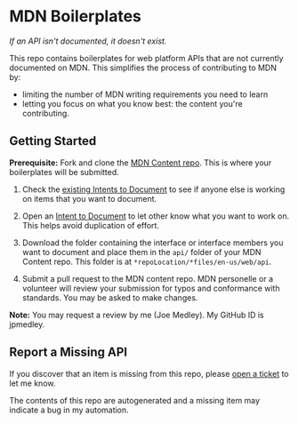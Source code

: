 # MDN Boilerplates

*If an API isn't documented, it doesn't exist.*

This repo contains boilerplates for web platform APIs that are not currently documented on MDN. This simplifies the process of contributing to MDN by:

* limiting the number of MDN writing requirements you need to learn
* letting you focus on what you know best: the content you're contributing.

## Getting Started

**Prerequisite:** Fork and clone the [MDN Content repo](https://github.com/mdn/content). This is where your boilerplates will be submitted.

1. Check the [existing Intents to Document](https://github.com/jpmedley/mdn-boilerplates/labels/Intent%20to%20Document) to see if anyone else is working on items that you want to document.
1. Open an [Intent to Document](https://github.com/jpmedley/mdn-boilerplates/issues/new?assignees=&labels=&template=intent-to-document.md&title=%5BIntent+to+Document%5D+Description+to+Cover+Work+or+a+Spec+Name) to let other know what you want to work on. This helps avoid duplication of effort.
1. Download the folder containing the interface or interface members you want to document and place them in the `api/` folder of your MDN Content repo. This folder is at `*repoLocation/*files/en-us/web/api`.

1. Submit a pull request to the MDN content repo. MDN personelle or a volunteer will review your submission for typos and conformance with standards. You may be asked to make changes.

**Note:** You may request a review by me (Joe Medley). My GitHub ID is jpmedley.

## Report a Missing API

If you discover that an item is missing from this repo, please [open a ticket](https://github.com/jpmedley/mdn-boilerplates/issues/new?assignees=jpmedley&labels=&template=report-missing-items.md&title=%5BMissing+APIs%5D+Provide+a+title+that+describes+what%27s+missing) to let me know. 

The contents of this repo are autogenerated and a missing item may indicate a bug in my automation.
